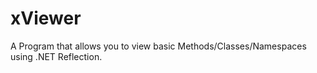 # xViewer
A Program that allows you to view basic Methods/Classes/Namespaces using .NET Reflection.
